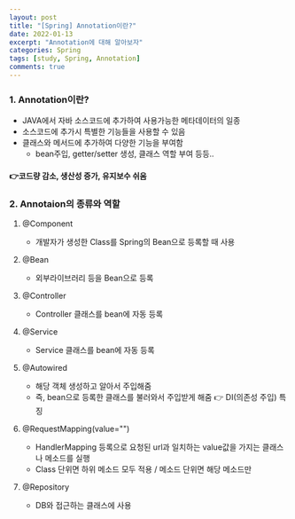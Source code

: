 ```yaml
---
layout: post
title: "[Spring] Annotation이란?"
date: 2022-01-13
excerpt: "Annotation에 대해 알아보자"
categories: Spring
tags: [study, Spring, Annotation]
comments: true
---
```



### 1. Annotation이란?
 - JAVA에서 자바 소스코드에 추가하여 사용가능한 메타데이터의 일종
 - 소스코드에 추가시 특별한 기능들을 사용할 수 있음
 - 클래스와 메서드에 추가하여 다양한 기능을 부여함
    - bean주입, getter/setter 생성, 클래스 역할 부여 등등..

#### 👉코드량 감소, 생산성 증가, 유지보수 쉬움


### 2. Annotaion의 종류와 역할
 1. @Component
    - 개발자가 생성한 Class를 Spring의 Bean으로 등록할 때 사용

 2. @Bean
    - 외부라이브러리 등을 Bean으로 등록

 3. @Controller
    - Controller 클래스를 bean에 자동 등록

 4. @Service
    - Service 클래스를 bean에 자동 등록
 
 5. @Autowired
    - 해당 객체 생성하고 알아서 주입해줌
    - 즉, bean으로 등록한 클래스를 불러와서 주입받게 해줌
    👉 DI(의존성 주입) 특징 

 6. @RequestMapping(value="")
    - HandlerMapping 등록으로 요청된 url과 일치하는 value값을 가지는 클래스나 메소드를 실행
    - Class 단위면 하위 메소드 모두 적용 / 메소드 단위면 해당 메소드만

 7. @Repository
    - DB와 접근하는 클래스에 사용


